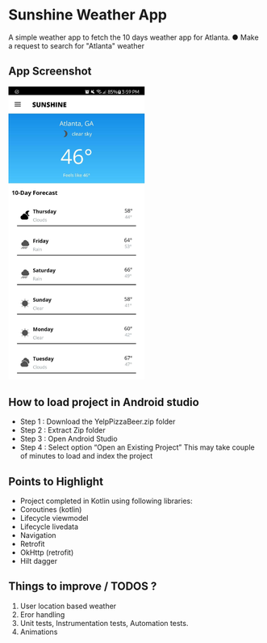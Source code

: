 # Sunshine Weather App
A simple weather app to fetch the 10 days weather app for Atlanta.
● Make a request to search for "Atlanta" weather

## App Screenshot
<div style={{display: flex; flex-direction: row}}>
  <img src="https://github.com/makkhay/SunshineWeatherApp/blob/master/Screenshot.jpg" width="270" />
</div>

## How to load project in Android studio
- Step 1 : Download the YelpPizzaBeer.zip folder
- Step 2 : Extract Zip folder
- Step 3 : Open Android Studio
- Step 4 : Select option “Open an Existing Project”
This may take couple of minutes to load and index the project

## Points to Highlight
- Project completed in Kotlin using following libraries:
- Coroutines (kotlin)
- Lifecycle viewmodel  
- Lifecycle livedata
- Navigation
- Retrofit  
- OkHttp (retrofit)  
- Hilt dagger

## Things to improve / TODOS ?
1. User location based weather
2. Eror handling 
3. Unit tests, Instrumentation tests, Automation tests.
4. Animations
 
